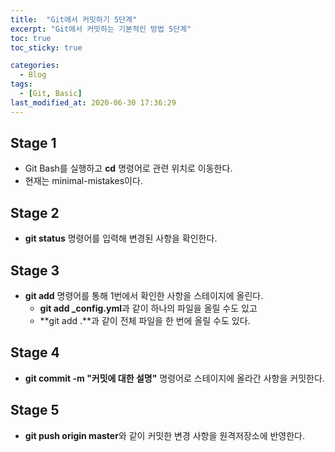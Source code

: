 ```yaml
---
title:  "Git에서 커밋하기 5단계"
excerpt: "Git에서 커밋하는 기본적인 방법 5단계"
toc: true
toc_sticky: true

categories:
  - Blog
tags:
  - [Git, Basic]
last_modified_at: 2020-06-30 17:36:29
---
```


## Stage 1
- Git Bash를 실행하고 **cd** 명령어로 관련 위치로 이동한다.
- 현재는 minimal-mistakes이다.
## Stage 2
- **git status** 명령어를 입력해 변경된 사항을 확인한다.
## Stage 3
- **git add** 명령어를 통해 1번에서 확인한 사항을 스테이지에 올린다.
    - **git add _config.yml**과 같이 하나의 파일을 올릴 수도 있고
    - **git add .**과 같이 전체 파일을 한 번에 올릴 수도 있다.
## Stage 4
- **git commit -m "커밋에 대한 설명"** 명령어로 스테이지에 올라간 사항을 커밋한다.
## Stage 5
- **git push origin master**와 같이 커밋한 변경 사항을 원격저장소에 반영한다.
